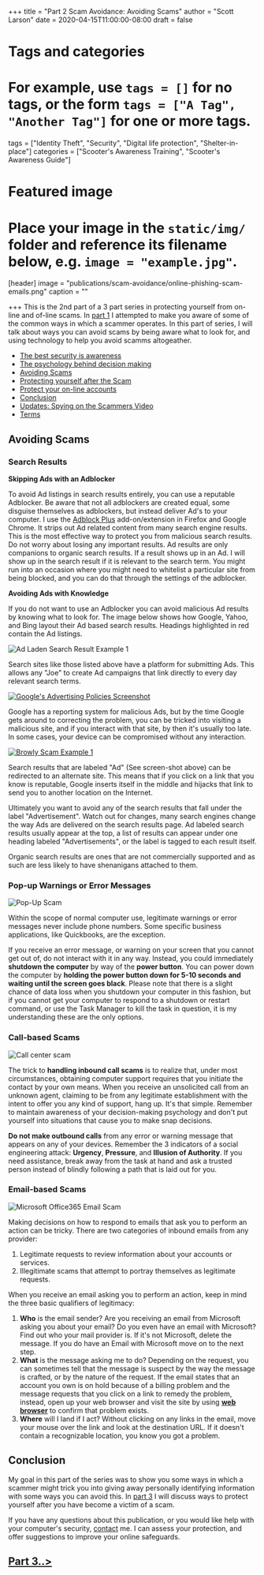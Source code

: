 +++
title = "Part 2 Scam Avoidance: Avoiding Scams"
author = "Scott Larson"
date = 2020-04-15T11:00:00-08:00
draft = false

# Tags and categories
# For example, use `tags = []` for no tags, or the form `tags = ["A Tag", "Another Tag"]` for one or more tags.
tags = ["Identity Theft", "Security", "Digital life protection", "Shelter-in-place"]
categories = ["Scooter's Awareness Training", "Scooter's Awareness Guide"]

# Featured image
# Place your image in the `static/img/` folder and reference its filename below, e.g. `image = "example.jpg"`.
[header]
image = "publications/scam-avoidance/online-phishing-scam-emails.png"
caption = ""

+++
This is the 2nd part of a 3 part series in protecting yourself from on-line and of-line scams. In [part 1](/publications/publication-scam-avoidance) I attempted to make you aware of some of the common ways in which a scammer operates. In this part of series, I will talk about ways you can avoid scams by being aware what to look for, and using technology to help you avoid scamms altogeather. 

- [The best security is awareness](/publications/publication-scam-avoidance#the-best-security-is-awareness)
- [The psychology behind decision making](/publications/publication-scam-avoidance#the-psychology-behind-decision-making)
- [Avoiding Scams](/publications/publication-scam-avoidance2#avoiding-scams)
- [Protecting yourself after the Scam](/publications/publication-scam-avoidance3#protecting-yourself-after-the-scam)
- [Protect your on-line accounts](/publications/publication-scam-avoidance3#protect-your-on-line-accounts)
- [Conclusion](/publications/publication-scam-avoidance3/#conclusion)
- [Updates: Spying on the Scammers Video](/publications/publication-scam-avoidance3#updates)
- [Terms](/publications/publication-scam-avoidance3#terms)

## Avoiding Scams

### Search Results

**Skipping Ads with an Adblocker**

To avoid Ad listings in search results entirely, you can use a reputable Adblocker. Be aware that not all adblockers are created equal, some disguise themselves as adblockers, but instead deliver Ad's to your computer. I use the [Adblock Plus](https://adblockplus.org/) add-on/extension in Firefox and Google Chrome. It strips out Ad related content from many search engine results. This is the most effective way to protect you from malicious search results. Do not worry about losing any important results. Ad results are only companions to organic search results. If a result shows up in an Ad. I will show up in the search result if it is relevant to the search term. You might run into an occasion where you might need to whitelist a particular site from being blocked, and you can do that through the settings of the adblocker.

**Avoiding Ads with Knowledge**

If you do not want to use an Adblocker you can avoid malicious Ad results by knowing what to look for. The image below shows how Google, Yahoo, and Bing layout their Ad based search results. Headings highlighted in red contain the Ad listings. 

![Ad Laden Search Result Example 1](/img/publications/scam-avoidance/search-results-ads.png)

Search sites like those listed above have a platform for submitting Ads. This allows any "Joe" to create Ad campaigns that link directly to every day relevant search terms. 

<div class="content-block-wrap"><a href="/img/publications/scam-avoidance/google-advertising-policies.png"><img src="/img/publications/scam-avoidance/google-advertising-policies.png" alt="Google's Advertising Policies Screenshot"></a> </div>

Google has a reporting system for malicious Ads, but by the time Google gets around to correcting the problem, you can be tricked into visiting a malicious site, and if you interact with that site, by then it's usually too late. In some cases, your device can be compromised without any interaction. 

<div class="clearfix"></div>

<a href="/img/publications/scam-avoidance/Browly-scam.png"><img src="/img/publications/scam-avoidance/Browly-scam.png" alt="Browly Scam Example 1"></a>

Search results that are labeled "Ad" (See screen-shot above) can be redirected to an alternate site. This means that if you click on a link that you know is reputable, Google inserts itself in the middle and hijacks that link to send you to another location on the Internet. 

Ultimately you want to avoid any of the search results that fall under the label "Advertisement". Watch out for changes, many search engines change the way Ads are delivered on the search results page. Ad labeled search results usually appear at the top, a list of results can appear under one heading labeled "Advertisements", or the label is tagged to each result itself. 

Organic search results are ones that are not commercially supported and as such are less likely to have shenanigans attached to them.

### Pop-up Warnings or Error Messages

![Pop-Up Scam](/img/publications/scam-avoidance/eugjt.club-scam.jpg)

Within the scope of normal computer use, legitimate warnings or error messages never include phone numbers. Some specific business applications, like Quickbooks, are the exception. 

If you receive an error message, or warning on your screen that you cannot get out of, do not interact with it in any way. Instead, you could immediately **shutdown the computer** by way of the **power button**. You can power down the computer by **holding the power button down for 5-10 seconds and waiting until the screen goes black**. Please note that there is a slight chance of data loss when you shutdown your computer in this fashion, but if you cannot get your computer to respond to a shutdown or restart command, or use the Task Manager to kill the task in question, it is my understanding these are the only options.

### Call-based Scams

![Call center scam](/img/publications/scam-avoidance/health-center-call-center_759.jpg)

The trick to **handling inbound call scams** is to realize that, under most circumstances, obtaining computer support requires that you initiate the contact by your own means. When you receive an unsolicited call from an unknown agent, claiming to be from any legitimate establishment with the intent to offer you any kind of support, hang up. It's that simple. Remember to maintain awareness of your decision-making psychology and don't put yourself into situations that cause you to make snap decisions.

**Do not make outbound calls** from any error or warning message that appears on any of your devices. Remember the 3 indicators of a social engineering attack: **Urgency**, **Pressure**, and **Illusion of Authority**. If you need assistance, break away from the task at hand and ask a trusted person instead of blindly following a path that is laid out for you.

### Email-based Scams

![Microsoft Office365 Email Scam](/img/publications/scam-avoidance/scam-email-thunderbird.png)

Making decisions on how to respond to emails that ask you to perform an action can be tricky. There are two categories of inbound emails from any provider:

1. Legitimate requests to review information about your accounts or services.
2. Illegitimate scams that attempt to portray themselves as legitimate requests.

When you receive an email asking you to perform an action, keep in mind the three basic qualifiers of legitimacy: 

1. **Who** is the email sender? Are you receiving an email from Microsoft asking you about your email? Do you even have an email with Microsoft? Find out who your mail provider is. If it's not Microsoft, delete the message. If you do have an Email with Microsoft move on to the next step.
2. **What** is the message asking me to do? Depending on the request, you can sometimes tell that the message is suspect by the way the message is crafted, or by the nature of the request. If the email states that an account you own is on hold because of a billing problem and the message requests that you click on a link to remedy the problem, instead, open up your web browser and visit the site by using **[web browser](#terms)** to confirm that problem exists. 
3. **Where** will I land if I act? Without clicking on any links in the email, move your mouse over the link and look at the destination URL. If it doesn't contain a recognizable location, you know you got a problem.

## Conclusion

My goal in this part of the series was to show you some ways in which a scammer might trick you into giving away personally identifying information with some ways you can avoid this. In [part 3](/publications/publication-scam-avoidance3) I will discuss ways to protect yourself after you have become a victim of a scam.

If you have any questions about this publication, or you would like help with your computer's security, [contact](/#contact) me. I can assess your protection, and offer suggestions to improve your online safeguards.

## [Part 3..>](/publications/publication-scam-avoidance3)